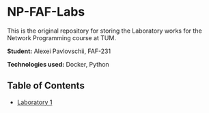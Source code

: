 # NP-FAF-Labs
This is the original repository for storing the Laboratory works for the Network Programming course at TUM.

**Student:** Alexei Pavlovschii, FAF-231

**Technologies used:** Docker, Python

## Table of Contents

- [Laboratory 1](lab1-http/REPORT.md)